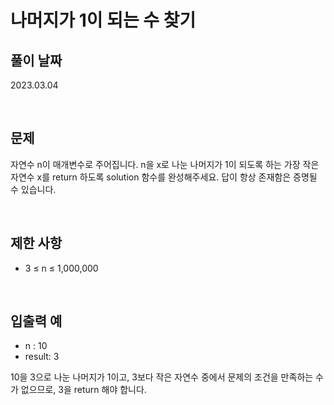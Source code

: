 # 나머지가 1이 되는 수 찾기

## 풀이 날짜
2023.03.04

<br />

## 문제
자연수 n이 매개변수로 주어집니다. n을 x로 나눈 나머지가 1이 되도록 하는 가장 작은 자연수 x를 return 하도록 solution 함수를 완성해주세요. 답이 항상 존재함은 증명될 수 있습니다.

<br />

## 제한 사항
- 3 ≤ n ≤ 1,000,000

<br />

## 입출력 예
- n : 10
- result: 3

10을 3으로 나눈 나머지가 1이고, 3보다 작은 자연수 중에서 문제의 조건을 만족하는 수가 없으므로, 3을 return 해야 합니다.